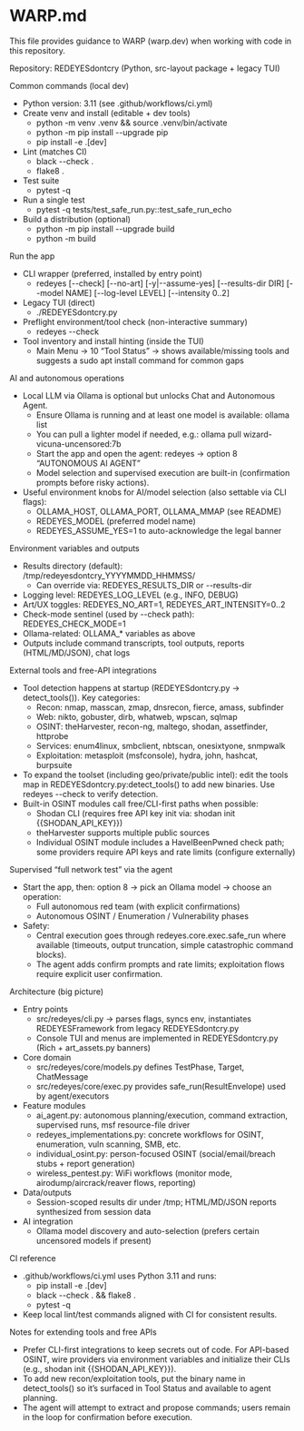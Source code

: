 # WARP.md

This file provides guidance to WARP (warp.dev) when working with code in this repository.

Repository: REDEYESdontcry (Python, src-layout package + legacy TUI)

Common commands (local dev)
- Python version: 3.11 (see .github/workflows/ci.yml)
- Create venv and install (editable + dev tools)
  - python -m venv .venv && source .venv/bin/activate
  - python -m pip install --upgrade pip
  - pip install -e .[dev]
- Lint (matches CI)
  - black --check .
  - flake8 .
- Test suite
  - pytest -q
- Run a single test
  - pytest -q tests/test_safe_run.py::test_safe_run_echo
- Build a distribution (optional)
  - python -m pip install --upgrade build
  - python -m build

Run the app
- CLI wrapper (preferred, installed by entry point)
  - redeyes [--check] [--no-art] [-y|--assume-yes] [--results-dir DIR] [--model NAME] [--log-level LEVEL] [--intensity 0..2]
- Legacy TUI (direct)
  - ./REDEYESdontcry.py
- Preflight environment/tool check (non-interactive summary)
  - redeyes --check
- Tool inventory and install hinting (inside the TUI)
  - Main Menu → 10 “Tool Status” → shows available/missing tools and suggests a sudo apt install command for common gaps

AI and autonomous operations
- Local LLM via Ollama is optional but unlocks Chat and Autonomous Agent.
  - Ensure Ollama is running and at least one model is available: ollama list
  - You can pull a lighter model if needed, e.g.: ollama pull wizard-vicuna-uncensored:7b
  - Start the app and open the agent: redeyes → option 8 “AUTONOMOUS AI AGENT”
  - Model selection and supervised execution are built-in (confirmation prompts before risky actions).
- Useful environment knobs for AI/model selection (also settable via CLI flags):
  - OLLAMA_HOST, OLLAMA_PORT, OLLAMA_MMAP (see README)
  - REDEYES_MODEL (preferred model name)
  - REDEYES_ASSUME_YES=1 to auto-acknowledge the legal banner

Environment variables and outputs
- Results directory (default): /tmp/redeyesdontcry_YYYYMMDD_HHMMSS/
  - Can override via: REDEYES_RESULTS_DIR or --results-dir
- Logging level: REDEYES_LOG_LEVEL (e.g., INFO, DEBUG)
- Art/UX toggles: REDEYES_NO_ART=1, REDEYES_ART_INTENSITY=0..2
- Check-mode sentinel (used by --check path): REDEYES_CHECK_MODE=1
- Ollama-related: OLLAMA_* variables as above
- Outputs include command transcripts, tool outputs, reports (HTML/MD/JSON), chat logs

External tools and free-API integrations
- Tool detection happens at startup (REDEYESdontcry.py → detect_tools()). Key categories:
  - Recon: nmap, masscan, zmap, dnsrecon, fierce, amass, subfinder
  - Web: nikto, gobuster, dirb, whatweb, wpscan, sqlmap
  - OSINT: theHarvester, recon-ng, maltego, shodan, assetfinder, httprobe
  - Services: enum4linux, smbclient, nbtscan, onesixtyone, snmpwalk
  - Exploitation: metasploit (msfconsole), hydra, john, hashcat, burpsuite
- To expand the toolset (including geo/private/public intel): edit the tools map in REDEYESdontcry.py:detect_tools() to add new binaries. Use redeyes --check to verify detection.
- Built-in OSINT modules call free/CLI-first paths when possible:
  - Shodan CLI (requires free API key init via: shodan init {{SHODAN_API_KEY}})
  - theHarvester supports multiple public sources
  - Individual OSINT module includes a HaveIBeenPwned check path; some providers require API keys and rate limits (configure externally)

Supervised “full network test” via the agent
- Start the app, then: option 8 → pick an Ollama model → choose an operation:
  - Full autonomous red team (with explicit confirmations)
  - Autonomous OSINT / Enumeration / Vulnerability phases
- Safety:
  - Central execution goes through redeyes.core.exec.safe_run where available (timeouts, output truncation, simple catastrophic command blocks).
  - The agent adds confirm prompts and rate limits; exploitation flows require explicit user confirmation.

Architecture (big picture)
- Entry points
  - src/redeyes/cli.py → parses flags, syncs env, instantiates REDEYESFramework from legacy REDEYESdontcry.py
  - Console TUI and menus are implemented in REDEYESdontcry.py (Rich + art_assets.py banners)
- Core domain
  - src/redeyes/core/models.py defines TestPhase, Target, ChatMessage
  - src/redeyes/core/exec.py provides safe_run(ResultEnvelope) used by agent/executors
- Feature modules
  - ai_agent.py: autonomous planning/execution, command extraction, supervised runs, msf resource-file driver
  - redeyes_implementations.py: concrete workflows for OSINT, enumeration, vuln scanning, SMB, etc.
  - individual_osint.py: person-focused OSINT (social/email/breach stubs + report generation)
  - wireless_pentest.py: WiFi workflows (monitor mode, airodump/aircrack/reaver flows, reporting)
- Data/outputs
  - Session-scoped results dir under /tmp; HTML/MD/JSON reports synthesized from session data
- AI integration
  - Ollama model discovery and auto-selection (prefers certain uncensored models if present)

CI reference
- .github/workflows/ci.yml uses Python 3.11 and runs:
  - pip install -e .[dev]
  - black --check . && flake8 .
  - pytest -q
- Keep local lint/test commands aligned with CI for consistent results.

Notes for extending tools and free APIs
- Prefer CLI-first integrations to keep secrets out of code. For API-based OSINT, wire providers via environment variables and initialize their CLIs (e.g., shodan init {{SHODAN_API_KEY}}).
- To add new recon/exploitation tools, put the binary name in detect_tools() so it’s surfaced in Tool Status and available to agent planning.
- The agent will attempt to extract and propose commands; users remain in the loop for confirmation before execution.
